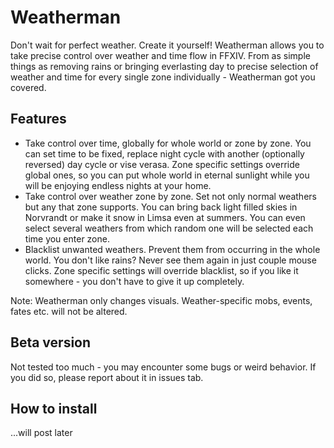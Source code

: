 # Weatherman
Don't wait for perfect weather. Create it yourself!
Weatherman allows you to take precise control over weather and time flow in FFXIV. From as simple things as removing rains or bringing everlasting day to precise selection of weather and time for every single zone individually - Weatherman got you covered.
## Features
* Take control over time, globally for whole world or zone by zone. You can set time to be fixed, replace night cycle with another (optionally reversed) day cycle or vise verasa. Zone specific settings override global ones, so you can put whole world in eternal sunlight while you will be enjoying endless nights at your home.
* Take control over weather zone by zone. Set not only normal weathers but any that zone supports. You can bring back light filled skies in Norvrandt or make it snow in Limsa even at summers. You can even select several weathers from which random one will be selected each time you enter zone.
* Blacklist unwanted weathers. Prevent them from occurring in the whole world. You don't like rains? Never see them again in just couple mouse clicks. Zone specific settings will override blacklist, so if you like it somewhere - you don't have to give it up completely.

Note: Weatherman only changes visuals. Weather-specific mobs, events, fates etc. will not be altered. 
## Beta version
Not tested too much - you may encounter some bugs or weird behavior. If you did so, please report about it in issues tab.
## How to install
...will post later
